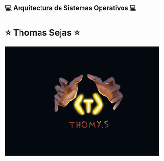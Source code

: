 ## :computer: Arquitectura de Sistemas Operativos :computer: ##
# :star: Thomas Sejas :star: #
<img src="./logo.png" />

